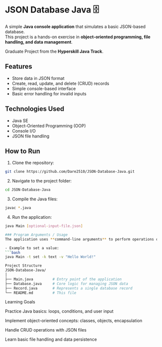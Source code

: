 # JSON Database Java 🗄️

A simple **Java console application** that simulates a basic JSON-based database.  
This project is a hands-on exercise in **object-oriented programming, file handling, and data management**.

Graduate Project from the **Hyperskill Java Track**.

## Features
- Store data in JSON format
- Create, read, update, and delete (CRUD) records
- Simple console-based interface
- Basic error handling for invalid inputs

## Technologies Used
- Java SE
- Object-Oriented Programming (OOP)
- Console I/O
- JSON file handling

## How to Run

1. Clone the repository:
```bash
git clone https://github.com/Dare2510/JSON-Database-Java.git
```
2. Navigate to the project folder:
```bash
cd JSON-Database-Java
```
3. Compile the Java files:
```bash
javac *.java
```
4. Run the application:
```bash
java Main [optional-input-file.json]

### Program Arguments / Usage
The application uses **command-line arguments** to perform operations on the database.

- Example to set a value:
```bash
java Main -t set -k text -v "Hello World!"
```
```bash
Project Structure
JSON-Database-Java/
│
├── Main.java         # Entry point of the application
├── Database.java     # Core logic for managing JSON data
├── Record.java       # Represents a single database record
└── README.md         # This file
```

Learning Goals

Practice Java basics: loops, conditions, and user input

Implement object-oriented concepts: classes, objects, encapsulation

Handle CRUD operations with JSON files

Learn basic file handling and data persistence
